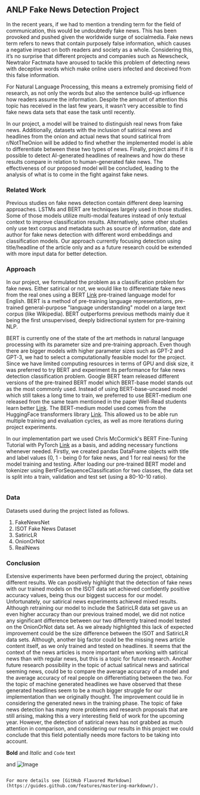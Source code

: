 ## ANLP Fake News Detection Project

In the recent years, if we had to mention a trending term for the field of communication, this would be undoubtedly fake news. This has been provoked and pushed given the worldwide surge of socialmedia. Fake news term refers to news that contain purposely false information, which causes a negative impact on both readers and society as a whole. Considering this, it’s no surprise that different projects and companies such as Newscheck, Newtralor Factmata have aroused to tackle this problem of detecting news with deceptive words which make online users infected and deceived from this false information. 

For Natural Language Processing, this means a extremely promising field of research, as not only the words but also the sentence build-up influence how readers assume the information. Despite the amount of attention this topic has received in the last few years, it wasn’t very accessible to find fake news data sets that ease the task until recently.

In our project, a model will be trained to distinguish real news from fake news. Additionally, datasets with the inclusion of satirical news and headlines from the onion and actual news that sound satirical from r/NotTheOnion will be added to find whether the implemented model is able to differentiate between these two types of news. Finally, project aims if it is possible to detect AI-generated headlines of realnews and how do these results compare in relation to human-generated fake news. The effectiveness of our proposed model will be concluded, leading to the analysis of what is to come in the fight against fake news.

### Related Work
Previous studies on fake news detection contain different deep learning approaches. LSTMs and BERT are techniques largely used in those studies. Some of those models utilize multi-modal features instead of only textual context to improve classification results. Alternatively, some other studies only use text corpus and metadata such as source of information, date and author for fake news detection with different word embeddings and classification models. Our approach currently focusing detection using title/headline of the article only and as a future research could be extended with more input data for better detection.

### Approach
In our project, we formulated the problem as a classification problem for fake news. Either satirical or not, we would like to differentiate fake news from the real ones using a BERT [Link](https://github.com/google-research/bert) pre-trained language model for English. BERT is a method of pre-training language representations, pre-trained general-purpose "language understanding" model on a large text corpus (like Wikipedia). BERT outperforms previous methods mainly due it being the first unsupervised, deeply bidirectional system for pre-training NLP.

BERT is currently one of the state of the art methods in natural language processing with its parameter size and pre-training approach. Even though there are bigger models with higher parameter sizes such as GPT-2 and GPT-3, we had to select a computationally feasible model for the project. Since we have limited computing resources in terms of GPU and disk size, it was preferred to try BERT and experiment its performance for fake news detection classification problem. Google BERT team released different versions of the pre-trained BERT model which BERT-base model stands out as the most commonly used. Instead of using BERT-base-uncased model which still takes a long time to train, we preferred to use BERT-medium one released from the same team mentioned in the paper Well-Read students learn better [Link](https://github.com/google-research/bert). The BERT-medium model used comes from the HuggingFace transformers library [Link](https://huggingface.co/prajjwal1/bert-medium). This allowed us to be able run multiple training and evaluation cycles, as well as more iterations during project experiments.

In our implementation part we used Chris McCormick's BERT Fine-Tuning Tutorial with PyTorch [Link](http://mccormickml.com/2019/07/22/BERT-fine-tuning/) as a basis, and adding necessary functions whenever needed. Firstly, we created pandas DataFrame objects with title and label values (0, 1 - being 0 for fake news, and 1 for real news) for the model training and testing. After loading our pre-trained BERT model and tokenizer using BertForSequenceClassification for two classes, the data set is split into a train, validation and test set (using a 80-10-10 ratio).

```markdown

```

### Data
Datasets used during the project listed as follows.
1. FakeNewsNet
2. ISOT Fake News Dataset
3. SatiricLR
4. OnionOrNot
5. RealNews

### Conclusion
Extensive experiments have been performed during the project, obtaining different results. We can positively highlight that the detection of fake news with our trained models on the ISOT data set achieved confidently positive accuracy values, being thus our biggest success for our model. Unfortunately, our satirical news experiments achieved mixed results. Although retraining our model to include the SatiricLR data set gave us an even higher accuracy than our previous trained model, we did not notice any significant difference between our two differently trained model tested on the OnionOrNot data set. As we already highlighted this lack of expected improvement could be the size difference between the ISOT and SatiricLR data sets. Although, another big factor could be the missing news article content itself, as we only trained and tested on headlines. It seems that the context of the news articles is more important when working with satirical news than with regular news, but this is a topic for future research. Another future research possibility in the topic of actual satirical news and satirical seeming news, could be to compare the average accuracy of a model and the average accuracy of real people on differentiating between the two.
For the topic of machine generated headlines we have observed that these generated headlines seem to be a much bigger struggle for our implementation than we originally thought. The improvement could lie in considering the generated news in the training phase.
The topic of fake news detection has many more problems and research proposals that are still arising, making this a very interesting field of work for the upcoming year. However, the detection of satirical news has not grabbed as much attention in comparison, and considering our results in this project we could conclude that this field potentially needs more factors to be taking into account.


**Bold** and _Italic_ and `Code` text

 and ![Image](src)
```

For more details see [GitHub Flavored Markdown](https://guides.github.com/features/mastering-markdown/).

